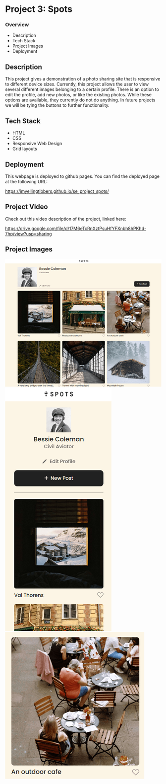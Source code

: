 # Project 3: Spots

### Overview

- Description
- Tech Stack
- Project Images
- Deployment

## Description

This project gives a demonstration of a photo sharing site that is responsive to different device sizes. Currently, this project allows the user to view several different images belonging to a certain profile. There is an option to edit the profile, add new photos, or like the existing photos. While these options are available, they currently do not do anything. In future projects we will be tying the buttons to further functionality.

## Tech Stack

- HTML
- CSS
- Responsive Web Design
- Grid layouts

## Deployment

This webpage is deployed to github pages. You can find the deployed page at the following URL:

https://imyellingtibbers.github.io/se_project_spots/

## Project Video

Check out this video description of the project, linked here:

https://drive.google.com/file/d/17M6eTcRnXztPsuHfYFXnbh8hPKhd-7hp/view?usp=sharing

## Project Images

<img src="./src/images/full_site.png" alt="Full Site">
<img src="./src/images/small_view.png" alt="Mobile View">
<img src="./src/images/card_view.png" alt="Card View">
